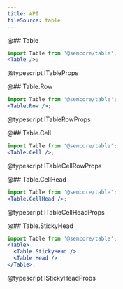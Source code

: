 ```yaml
---
title: API
fileSource: table
---
```


@## Table

```jsx
import Table from '@semcore/table';
<Table />;
```

@typescript ITableProps

@## Table.Row

```jsx
import Table from '@semcore/table';
<Table.Row />;
```

@typescript ITableRowProps

@## Table.Cell

```jsx
import Table from '@semcore/table';
<Table.Cell />;
```

@typescript ITableCellRowProps

@## Table.CellHead

```jsx
import Table from '@semcore/table';
<Table.CellHead />;
```

@typescript ITableCellHeadProps

@## Table.StickyHead

```jsx
import Table from '@semcore/table';
<Table>
  <Table.StickyHead />
  <Table.Head />
</Table>;
```

@typescript IStickyHeadProps
